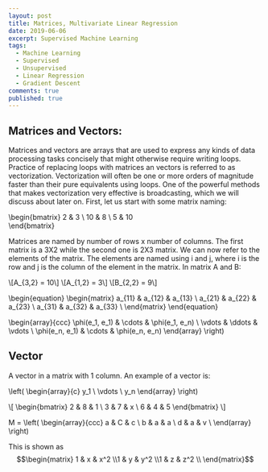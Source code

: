 ```yaml
---
layout: post
title: Matrices, Multivariate Linear Regression
date: 2019-06-06
excerpt: Supervised Machine Learning
tags:
  - Machine Learning
  - Supervised
  - Unsupervised
  - Linear Regression
  - Gradient Descent
comments: true
published: true
---
```

<script src="https://cdn.mathjax.org/mathjax/latest/MathJax.js?config=TeX-AMS-MML_HTMLorMML" type="text/javascript"></script>

## Matrices and Vectors:
Matrices and vectors are arrays that are used to express any kinds of data processing tasks concisely that might otherwise require writing loops. Practice of replacing loops with matrices an vectors is referred to as vectorization. Vectorization will often be one or more orders of magnitude faster than their pure equivalents using loops. One of the powerful methods that makes vectorization very effective is broadcasting, which we will discuss about later on. First, let us start with some matrix naming:


\begin{bmatrix}
 2 &  3 \\
 10 & 8 \\ 
 5 &  10   
 \end{bmatrix}



Matrices are named by number of rows x number of columns. The first matrix is a 3X2 while the second one is 2X3 matrix. We can now refer to the elements of the matrix. The elements are named using i and j, where i is the row and j is the column of the element in the matrix. In matrix A and B:

\\[A_{3,2} = 10\\]
\\[A_{1,2} = 3\\]
\\[B_{2,2} = 9\\]


\begin{equation}
   \begin{matrix} 
   a_{11} & a_{12} & a_{13}  \\
   a_{21} & a_{22} & a_{23}  \\
   a_{31} & a_{32} & a_{33}  \\
   \end{matrix} 
\end{equation}


\begin{array}{ccc}
      \phi(e_1, e_1) & \cdots & \phi(e_1, e_n) \\
      \vdots & \ddots & \vdots \\
      \phi(e_n, e_1) & \cdots & \phi(e_n, e_n)
    \end{array} \right)

  

## Vector
A vector in a matrix with 1 column. An example of a vector is:


\left( \begin{array}{c}
      y_1 \\
      \vdots \\
      y_n
    \end{array} \right)



\\[
\begin{bmatrix}
   2 & 8 & 1 \\
   3 & 7 & x \\
   6 & 4 & 5
  \end{bmatrix}
\\]




M = \left( \begin{array}{ccc}
a & C & c \\
b & a & a \\
d & a & v \\
\end(array} \right)


This is shown as $$\begin{matrix} 1 & x & x^2 \\1 & y & y^2 \\1 & z & z^2 \\ \end{matrix}$$
